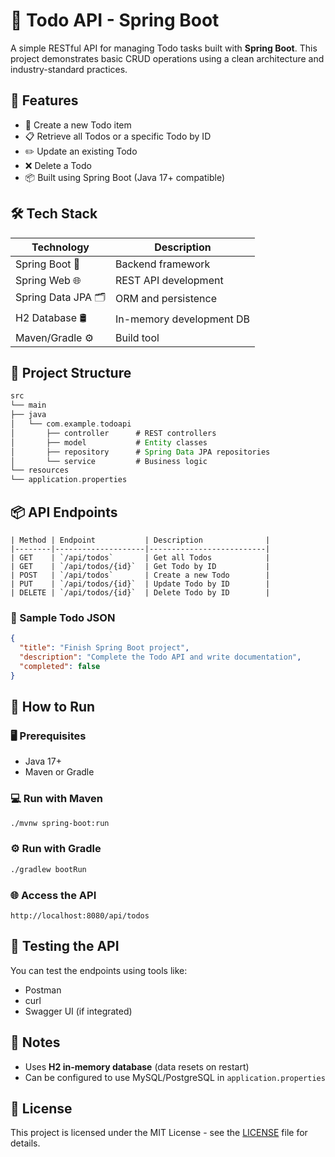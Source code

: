 
# 📝 Todo API - Spring Boot

A simple RESTful API for managing Todo tasks built with **Spring Boot**. This project demonstrates basic CRUD operations using a clean architecture and industry-standard practices.

## 🚀 Features

- 📄 Create a new Todo item  
- 📋 Retrieve all Todos or a specific Todo by ID  
- ✏️ Update an existing Todo  
- ❌ Delete a Todo  
- 📦 Built using Spring Boot (Java 17+ compatible)

## 🛠️ Tech Stack

| Technology         | Description               |
|--------------------|---------------------------|
| Spring Boot 🧰     | Backend framework          |
| Spring Web 🌐      | REST API development       |
| Spring Data JPA 🗂️ | ORM and persistence        |
| H2 Database 🛢️     | In-memory development DB   |
| Maven/Gradle ⚙️    | Build tool                 |

## 📁 Project Structure
```groovy
src
└── main
├── java
│   └── com.example.todoapi
│       ├── controller      # REST controllers
│       ├── model           # Entity classes
│       ├── repository      # Spring Data JPA repositories
│       └── service         # Business logic
└── resources
└── application.properties
```
## 📦 API Endpoints
```
| Method | Endpoint           | Description              |
|--------|--------------------|--------------------------|
| GET    | `/api/todos`       | Get all Todos            |
| GET    | `/api/todos/{id}`  | Get Todo by ID           |
| POST   | `/api/todos`       | Create a new Todo        |
| PUT    | `/api/todos/{id}`  | Update Todo by ID        |
| DELETE | `/api/todos/{id}`  | Delete Todo by ID        |
```
### 📄 Sample Todo JSON

```json
{
  "title": "Finish Spring Boot project",
  "description": "Complete the Todo API and write documentation",
  "completed": false
}
````

## 🧪 How to Run

### 🖥️ Prerequisites

* Java 17+
* Maven or Gradle

### 💻 Run with Maven

```bash
./mvnw spring-boot:run
```

### ⚙️ Run with Gradle

```bash
./gradlew bootRun
```

### 🌐 Access the API

```
http://localhost:8080/api/todos
```

## 🧪 Testing the API

You can test the endpoints using tools like:

* Postman
* curl
* Swagger UI (if integrated)

## 📌 Notes

* Uses **H2 in-memory database** (data resets on restart)
* Can be configured to use MySQL/PostgreSQL in `application.properties`

## 📜 License

This project is licensed under the MIT License - see the [LICENSE](LICENSE) file for details.


